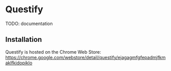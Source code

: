 # Questify

TODO: documentation

## Installation

Questify is hosted on the Chrome Web Store: https://chrome.google.com/webstore/detail/questify/ejagagmfgfepadmjfkmaklfkjdopiklo
